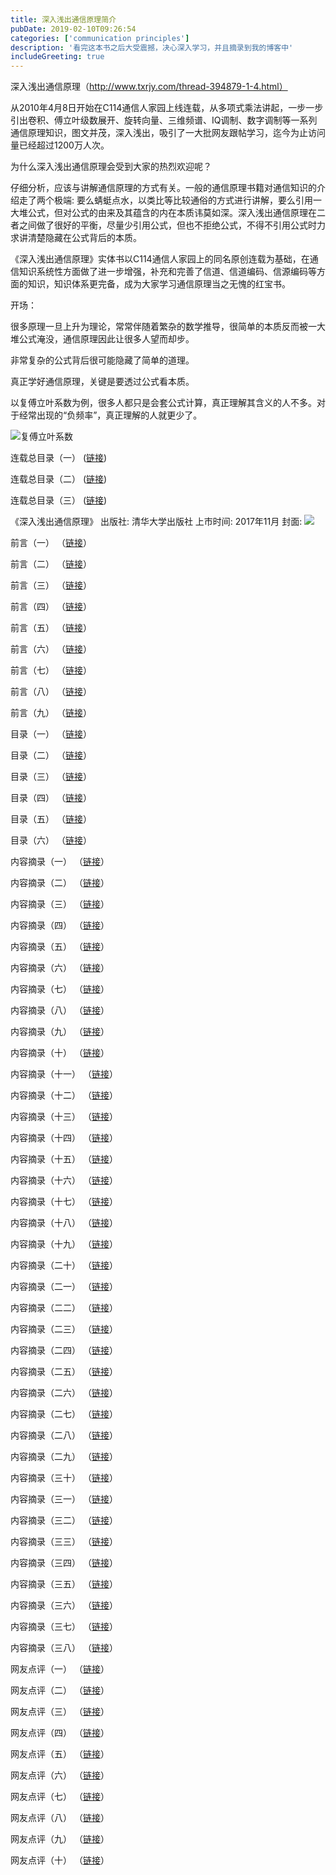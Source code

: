 ```yaml
---
title: 深入浅出通信原理简介
pubDate: 2019-02-10T09:26:54
categories: ['communication principles']
description: '看完这本书之后大受震撼，决心深入学习，并且摘录到我的博客中'
includeGreeting: true
---
```


深入浅出通信原理（http://www.txrjy.com/thread-394879-1-4.html）

从2010年4月8日开始在C114通信人家园上线连载，从多项式乘法讲起，一步一步引出卷积、傅立叶级数展开、旋转向量、三维频谱、IQ调制、数字调制等一系列通信原理知识，图文并茂，深入浅出，吸引了一大批网友跟帖学习，迄今为止访问量已经超过1200万人次。

为什么深入浅出通信原理会受到大家的热烈欢迎呢？

仔细分析，应该与讲解通信原理的方式有关。一般的通信原理书籍对通信知识的介绍走了两个极端: 要么蜻蜓点水，以类比等比较通俗的方式进行讲解，要么引用一大堆公式，但对公式的由来及其蕴含的内在本质讳莫如深。深入浅出通信原理在二者之间做了很好的平衡，尽量少引用公式，但也不拒绝公式，不得不引用公式时力求讲清楚隐藏在公式背后的本质。

《深入浅出通信原理》实体书以C114通信人家园上的同名原创连载为基础，在通信知识系统性方面做了进一步增强，补充和完善了信道、信道编码、信源编码等方面的知识，知识体系更完备，成为大家学习通信原理当之无愧的红宝书。

开场：

很多原理一旦上升为理论，常常伴随着繁杂的数学推导，很简单的本质反而被一大堆公式淹没，通信原理因此让很多人望而却步。

非常复杂的公式背后很可能隐藏了简单的道理。

真正学好通信原理，关键是要透过公式看本质。

以复傅立叶系数为例，很多人都只是会套公式计算，真正理解其含义的人不多。对于经常出现的“负频率”，真正理解的人就更少了。

![复傅立叶系数](https://img2.imgtp.com/2024/04/25/lJKK20fs.jpg)

连载总目录（一）
([链接](/posts/communication_principles//链接总目录一))

连载总目录（二）
([链接](http://www.txrjy.com/viewthread.php?tid=394879&page=1#pid4546918))

连载总目录（三）
([链接](http://www.txrjy.com/forum.php?mod=redirect&goto=findpost&ptid=394879&pid=4548878))

《深入浅出通信原理》
出版社: 清华大学出版社
上市时间: 2017年11月
封面:
![](https://img2.imgtp.com/2024/04/25/KEysQGRj.jpg)

前言（一）
（[链接](http://www.txrjy.com/forum.php?mod=redirect&amp;goto=findpost&amp;ptid=394879&amp;pid=10111126)）

前言（二）
（[链接](http://www.txrjy.com/forum.php?mod=redirect&amp;goto=findpost&amp;ptid=394879&amp;pid=10112488)）

前言（三）
（[链接](http://www.txrjy.com/forum.php?mod=redirect&amp;goto=findpost&amp;ptid=394879&amp;pid=10113770)）

前言（四）
（[链接](http://www.txrjy.com/forum.php?mod=redirect&amp;goto=findpost&amp;ptid=394879&amp;pid=10114471)）

前言（五）
（[链接](http://www.txrjy.com/forum.php?mod=redirect&amp;goto=findpost&amp;ptid=394879&amp;pid=10115225)）

前言（六）
（[链接](http://www.txrjy.com/forum.php?mod=redirect&amp;goto=findpost&amp;ptid=394879&amp;pid=10116679)）

前言（七）
（[链接](http://www.txrjy.com/forum.php?mod=redirect&amp;goto=findpost&amp;ptid=394879&amp;pid=10118032)）

前言（八）
（[链接](http://www.txrjy.com/forum.php?mod=redirect&amp;goto=findpost&amp;ptid=394879&amp;pid=10119377)）

前言（九）
（[链接](http://www.txrjy.com/forum.php?mod=redirect&amp;goto=findpost&amp;ptid=394879&amp;pid=10120689)）

目录（一）
（[链接](http://www.txrjy.com/forum.php?mod=redirect&amp;goto=findpost&amp;ptid=394879&amp;pid=10121843)）

目录（二）
（[链接](http://www.txrjy.com/forum.php?mod=redirect&amp;goto=findpost&amp;ptid=394879&amp;pid=10122527)）

目录（三）
（[链接](http://www.txrjy.com/forum.php?mod=redirect&amp;goto=findpost&amp;ptid=394879&amp;pid=10123239)）

目录（四）
（[链接](http://www.txrjy.com/forum.php?mod=redirect&amp;goto=findpost&amp;ptid=394879&amp;pid=10124377)）

目录（五）
（[链接](http://www.txrjy.com/forum.php?mod=redirect&amp;goto=findpost&amp;ptid=394879&amp;pid=10125652)）

目录（六）
（[链接](http://www.txrjy.com/forum.php?mod=redirect&amp;goto=findpost&amp;ptid=394879&amp;pid=10127097)）

内容摘录（一）
（[链接](http://www.txrjy.com/forum.php?mod=redirect&amp;goto=findpost&amp;ptid=394879&amp;pid=10128579)）

内容摘录（二）
（[链接](http://www.txrjy.com/forum.php?mod=redirect&amp;goto=findpost&amp;ptid=394879&amp;pid=10130097)）

内容摘录（三）
（[链接](http://www.txrjy.com/forum.php?mod=redirect&amp;goto=findpost&amp;ptid=394879&amp;pid=10130921)）

内容摘录（四）
（[链接](http://www.txrjy.com/forum.php?mod=redirect&amp;goto=findpost&amp;ptid=394879&amp;pid=10131773)）

内容摘录（五）
（[链接](http://www.txrjy.com/forum.php?mod=redirect&amp;goto=findpost&amp;ptid=394879&amp;pid=10133280)）

内容摘录（六）
（[链接](http://www.txrjy.com/forum.php?mod=redirect&amp;goto=findpost&amp;ptid=394879&amp;pid=10135148)）

内容摘录（七）
（[链接](http://www.txrjy.com/forum.php?mod=redirect&amp;goto=findpost&amp;ptid=394879&amp;pid=10136917)）

内容摘录（八）
（[链接](http://www.txrjy.com/forum.php?mod=redirect&amp;goto=findpost&amp;ptid=394879&amp;pid=10138359)）

内容摘录（九）
（[链接](http://www.txrjy.com/forum.php?mod=redirect&amp;goto=findpost&amp;ptid=394879&amp;pid=10140110)）

内容摘录（十）
（[链接](http://www.txrjy.com/forum.php?mod=redirect&amp;goto=findpost&amp;ptid=394879&amp;pid=10141023)）

内容摘录（十一）
（[链接](http://www.txrjy.com/forum.php?mod=redirect&amp;goto=findpost&amp;ptid=394879&amp;pid=10141833)）

内容摘录（十二）
（[链接](http://www.txrjy.com/forum.php?mod=redirect&amp;goto=findpost&amp;ptid=394879&amp;pid=10143522)）

内容摘录（十三）
（[链接](http://www.txrjy.com/forum.php?mod=redirect&amp;goto=findpost&amp;ptid=394879&amp;pid=10145557)）

内容摘录（十四）
（[链接](http://www.txrjy.com/forum.php?mod=redirect&amp;goto=findpost&amp;ptid=394879&amp;pid=10147172)）

内容摘录（十五）
（[链接](http://www.txrjy.com/forum.php?mod=redirect&amp;goto=findpost&amp;ptid=394879&amp;pid=10148745)）

内容摘录（十六）
（[链接](http://www.txrjy.com/forum.php?mod=redirect&amp;goto=findpost&amp;ptid=394879&amp;pid=10150433)）

内容摘录（十七）
（[链接](http://www.txrjy.com/forum.php?mod=redirect&amp;goto=findpost&amp;ptid=394879&amp;pid=10151340)）

内容摘录（十八）
（[链接](http://www.txrjy.com/forum.php?mod=redirect&amp;goto=findpost&amp;ptid=394879&amp;pid=10152226)）

内容摘录（十九）
（[链接](http://www.txrjy.com/forum.php?mod=redirect&amp;goto=findpost&amp;ptid=394879&amp;pid=10153706)）

内容摘录（二十）
（[链接](http://www.txrjy.com/forum.php?mod=redirect&amp;goto=findpost&amp;ptid=394879&amp;pid=10155141)）

内容摘录（二一）
（[链接](http://www.txrjy.com/forum.php?mod=redirect&amp;goto=findpost&amp;ptid=394879&amp;pid=10156656)）

内容摘录（二二）
（[链接](http://www.txrjy.com/forum.php?mod=redirect&amp;goto=findpost&amp;ptid=394879&amp;pid=10158042)）

内容摘录（二三）
（[链接](http://www.txrjy.com/forum.php?mod=redirect&amp;goto=findpost&amp;ptid=394879&amp;pid=10159304)）

内容摘录（二四）
（[链接](http://www.txrjy.com/forum.php?mod=redirect&amp;goto=findpost&amp;ptid=394879&amp;pid=10160083)）

内容摘录（二五）
（[链接](http://www.txrjy.com/forum.php?mod=redirect&amp;goto=findpost&amp;ptid=394879&amp;pid=10160816)）

内容摘录（二六）
（[链接](http://www.txrjy.com/forum.php?mod=redirect&amp;goto=findpost&amp;ptid=394879&amp;pid=10162072)）

内容摘录（二七）
（[链接](http://www.txrjy.com/forum.php?mod=redirect&amp;goto=findpost&amp;ptid=394879&amp;pid=10163313)）

内容摘录（二八）
（[链接](http://www.txrjy.com/forum.php?mod=redirect&amp;goto=findpost&amp;ptid=394879&amp;pid=10165006)）

内容摘录（二九）
（[链接](http://www.txrjy.com/forum.php?mod=redirect&amp;goto=findpost&amp;ptid=394879&amp;pid=10166336)）

内容摘录（三十）
（[链接](http://www.txrjy.com/forum.php?mod=redirect&amp;goto=findpost&amp;ptid=394879&amp;pid=10167815)）

内容摘录（三一）
（[链接](http://www.txrjy.com/forum.php?mod=redirect&amp;goto=findpost&amp;ptid=394879&amp;pid=10168557)）

内容摘录（三二）
（[链接](http://www.txrjy.com/forum.php?mod=redirect&amp;goto=findpost&amp;ptid=394879&amp;pid=10169293)）

内容摘录（三三）
（[链接](http://www.txrjy.com/forum.php?mod=redirect&amp;goto=findpost&amp;ptid=394879&amp;pid=10170688)）

内容摘录（三四）
（[链接](http://www.txrjy.com/forum.php?mod=redirect&amp;goto=findpost&amp;ptid=394879&amp;pid=10172053)）

内容摘录（三五）
（[链接](http://www.txrjy.com/forum.php?mod=redirect&amp;goto=findpost&amp;ptid=394879&amp;pid=10173667)）

内容摘录（三六）
（[链接](http://www.txrjy.com/forum.php?mod=redirect&amp;goto=findpost&amp;ptid=394879&amp;pid=10175140)）

内容摘录（三七）
（[链接](http://www.txrjy.com/forum.php?mod=redirect&amp;goto=findpost&amp;ptid=394879&amp;pid=10176401)）

内容摘录（三八）
（[链接](http://www.txrjy.com/forum.php?mod=redirect&amp;goto=findpost&amp;ptid=394879&amp;pid=10177177)）

网友点评（一）
（[链接](http://www.txrjy.com/forum.php?mod=redirect&amp;goto=findpost&amp;ptid=394879&amp;pid=10177914)）

网友点评（二）
（[链接](http://www.txrjy.com/forum.php?mod=redirect&amp;goto=findpost&amp;ptid=394879&amp;pid=10179160)）

网友点评（三）
（[链接](http://www.txrjy.com/forum.php?mod=redirect&amp;goto=findpost&amp;ptid=394879&amp;pid=10180633)）

网友点评（四）
（[链接](http://www.txrjy.com/forum.php?mod=redirect&amp;goto=findpost&amp;ptid=394879&amp;pid=10182084)）

网友点评（五）
（[链接](http://www.txrjy.com/forum.php?mod=redirect&amp;goto=findpost&amp;ptid=394879&amp;pid=10183547)）

网友点评（六）
（[链接](http://www.txrjy.com/forum.php?mod=redirect&amp;goto=findpost&amp;ptid=394879&amp;pid=10184793)）

网友点评（七）
（[链接](http://www.txrjy.com/forum.php?mod=redirect&amp;goto=findpost&amp;ptid=394879&amp;pid=10185800)）

网友点评（八）
（[链接](http://www.txrjy.com/forum.php?mod=redirect&amp;goto=findpost&amp;ptid=394879&amp;pid=10186567)）

网友点评（九）
（[链接](http://www.txrjy.com/forum.php?mod=redirect&amp;goto=findpost&amp;ptid=394879&amp;pid=10189999)）

网友点评（十）
（[链接](http://www.txrjy.com/forum.php?mod=redirect&amp;goto=findpost&amp;ptid=394879&amp;pid=10191471)）